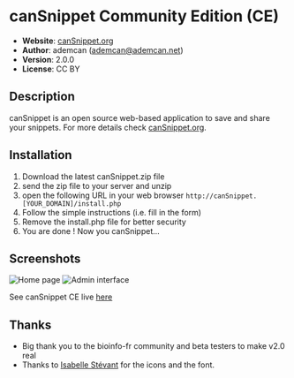 # canSnippet Community Edition (CE)

* **Website**: [canSnippet.org](http://cansnippet.org/)
* **Author**: ademcan (ademcan@ademcan.net)
* **Version**: 2.0.0
* **License**: CC BY

## Description
canSnippet is an open source web-based application to save and share your snippets.
For more details check [canSnippet.org](http://cansnippet.org/).

## Installation
1. Download the latest canSnippet.zip file
2. send the zip file to your server and unzip
3. open the following URL in your web browser
`http://canSnippet.[YOUR_DOMAIN]/install.php`
4. Follow the simple instructions (i.e. fill in the form)
5. Remove the install.php file for better security
6. You are done ! Now you canSnippet...

## Screenshots
![Home page](https://ademcan.net/gallery/photos/canSnippet/canSnippetCE2_main.png)
![Admin interface](https://ademcan.net/gallery/photos/canSnippet/canSnippetCE2_admin.png)

See canSnippet CE live [here](https://cansnippet.bioinfo-fr.net/)

## Thanks
* Big thank you to the bioinfo-fr community and beta testers to make v2.0 real
* Thanks to [Isabelle Stévant](https://imago-fr.net) for the icons and the font.
